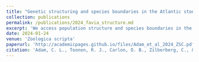```yaml
---
title: "Genetic structuring and species boundaries in the Atlantic stony coral Favia (Scleractinia, Faviidae)"
collection: publications
permalink: /publications/2024_favia_structure.md
excerpt: 'We access population structure and species boundaries in the Atlantic stony coral Favia.'
date: 2024-01-24
venue: 'Zoologica scripta'
paperurl: 'http://academicpages.github.io/files/Adam_et_al_2024_ZSC.pdf'
citation: 'Adam, C. L., Toonen, R. J., Carlon, D. B., Zilberberg, C., & Barbeitos, M. S. (2024). Genetic structuring and species boundaries in the Atlantic stony coral Favia (Scleractinia, Faviidae). Zoologica Scripta, 53(3), 376-394.'
---
```

